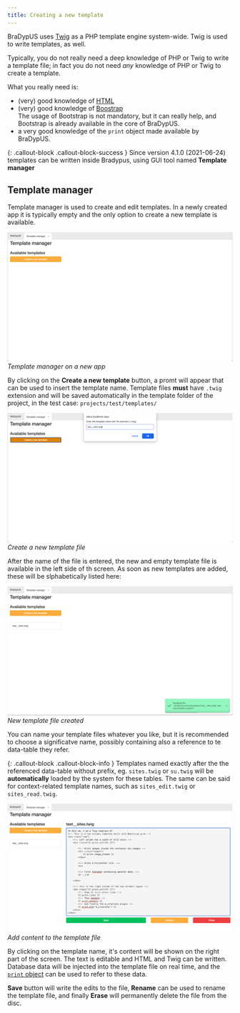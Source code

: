 ```yaml
---
title: Creating a new template
---
```


BraDypUS uses [Twig](https://twig.symfony.com/) as a PHP template
engine system-wide. Twig is used to write templates, as well.

Typically, you do not really need a deep knowledge of PHP or Twig
to write a template file; in fact you do not need *any*
knowledge of PHP or Twig to create a template.

What you really need is:
- (very) good knowledge of [HTML](https://en.wikipedia.org/wiki/HTML5)
- (very) good knowledge of [Boostrap](https://getbootstrap.com/)  
The usage of Bootstrap is not mandatory, but it can really help,
and Bootstrap is already available in the core of BraDypUS.
- a very good knowledge of the `print` object made available by 
BraDypUS.

{: .callout-block .callout-block-success }
Since version 4.1.0 (2021-06-24) templates can be written 
inside Bradypus, using GUI tool named **Template manager**

## Template manager

Template manager is used to create and edit templates. In a newly 
created app it is typically empty and the only option to create a 
new template is available.

![screenshot](./../images/template-system/01-template-manager.png "Template manager on a new app") 
*Template manager on a new app*


By clicking on the **Create a new template** button, a 
promt will appear that can be used to insert the template name. 
Template files **must** have `.twig` extension and will 
be saved automatically in the template folder of the 
project, in the test case: `projects/test/templates/`

![screenshot](./../images/template-system/02-create-template.png "Create a new template file") 
*Create a new template file*


After the name of the file is entered, the new and empty 
template file is available in the left side of th screen.
As soon as new templates are added, these will be slphabetically listed here:

![screenshot](./../images/template-system/03-edit-template.png "New template file created") 
*New template file created*

You can name your template files whatever you like, but it is 
recommended to choose a significatve name, possibly containing 
also a reference to te data-table they refer.

{: .callout-block .callout-block-info }
Templates named exactly after the the referenced data-table
without prefix, eg. `sites.twig` or `su.twig` will be
**automatically** loaded by the system for these tables.
The same can be said for context-related template names,
such as `sites_edit.twig` or `sites_read.twig`.


![screenshot](./../images/template-system/04-add-content.png "Add content to the template file") 
*Add content to the template file*

By clicking on the template name, it's content will be shown
on the right part of the screen. The text is editable
and HTML and Twig can be written. Database data will be injected
into the template file on real time, and the 
[`print` object](print-object) can be used to refer to these data.

**Save** button will write the edits to the file, **Rename** can be
used to rename the template file, and finally **Erase** will
permanently delete the file from the disc.

